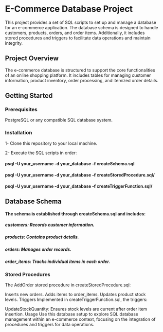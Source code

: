 # E-Commerce Database Project
This project provides a set of SQL scripts to set up and manage a database for an e-commerce application. The database schema is designed to handle customers, products, orders, and order items. Additionally, it includes stored procedures and triggers to facilitate data operations and maintain integrity.

## Project Overview
The e-commerce database is structured to support the core functionalities of an online shopping platform. It includes tables for managing customer information, product inventory, order processing, and itemized order details.

## Getting Started
### Prerequisites
PostgreSQL or any compatible SQL database system.
### Installation
1- Clone this repository to your local machine.

2- Execute the SQL scripts in order:

#### psql -U your_username -d your_database -f createSchema.sql
#### psql -U your_username -d your_database -f createStoredProcedure.sql/
#### psql -U your_username -d your_database -f createTriggerFunction.sql/
## Database Schema
#### The schema is established through createSchema.sql and includes:

##### customers: Records customer information.
##### products: Contains product details.
##### orders: Manages order records.
##### order_items: Tracks individual items in each order.
### Stored Procedures
The AddOrder stored procedure in createStoredProcedure.sql:

Inserts new orders.
Adds items to order_items.
Updates product stock levels.
Triggers
Implemented in createTriggerFunction.sql, the triggers:

UpdateStockQuantity: Ensures stock levels are current after order item insertion.
Usage
Use this database setup to explore SQL database management within an e-commerce context, focusing on the integration of procedures and triggers for data operations.
